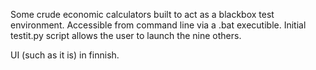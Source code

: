 Some crude economic calculators built to act as a blackbox test environment. Accessible from command line via a .bat executible. Initial testit.py script allows the user to launch the nine others.

UI (such as it is) in finnish.
